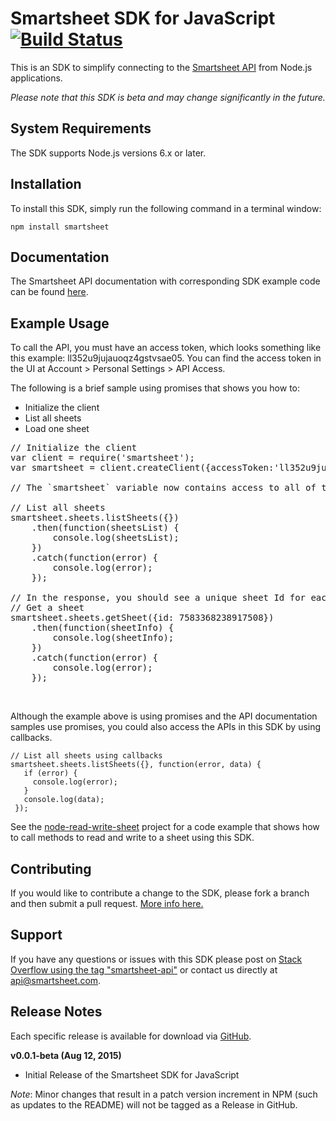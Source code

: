 # Smartsheet SDK for JavaScript [![Build Status](https://travis-ci.org/armstnp/smartsheet-javascript-sdk.svg?branch=master)](https://travis-ci.org/armstnp/smartsheet-javascript-sdk)

This is an SDK to simplify connecting to the [Smartsheet API](http://www.smartsheet.com/developers/api-documentation) from Node.js applications.

*Please note that this SDK is beta and may change significantly in the future.*

## System Requirements

The SDK supports Node.js versions 6.x or later.

## Installation

To install this SDK, simply run the following command in a terminal window: 

    npm install smartsheet

## Documentation

The Smartsheet API documentation with corresponding SDK example code can be found [here](http://www.smartsheet.com/developers/api-documentation). 

## Example Usage

To call the API, you must have an access token, which looks something like this example: ll352u9jujauoqz4gstvsae05. You can find the access token in the UI at Account > Personal Settings > API Access. 

The following is a brief sample using promises that shows you how to:

* Initialize the client
* List all sheets
* Load one sheet

<pre class="center-column">
// Initialize the client
var client = require('smartsheet');
var smartsheet = client.createClient({accessToken:'ll352u9jujauoqz4gstvsae05'});

// The `smartsheet` variable now contains access to all of the APIs.

// List all sheets
smartsheet.sheets.listSheets({})
    .then(function(sheetsList) {
        console.log(sheetsList);
    })
    .catch(function(error) {
        console.log(error);
    });

// In the response, you should see a unique sheet Id for each sheet.
// Get a sheet
smartsheet.sheets.getSheet({id: 7583368238917508})
    .then(function(sheetInfo) {
        console.log(sheetInfo);
    })
    .catch(function(error) {
        console.log(error);
    });
</pre>
<br/>

Although the example above is using promises and the API documentation samples use promises, you could also access the APIs in this SDK by using callbacks.

    // List all sheets using callbacks
    smartsheet.sheets.listSheets({}, function(error, data) {
       if (error) {
         console.log(error);
       }
       console.log(data);
     });

 See the [node-read-write-sheet](https://github.com/smartsheet-samples/node-read-write-sheet) project for a code example that shows how to call methods to read and write to a sheet using this SDK.

## Contributing

If you would like to contribute a change to the SDK, please fork a branch and then submit a pull request.
[More info here.](https://help.github.com/articles/using-pull-requests)

## Support

If you have any questions or issues with this SDK please post on [Stack Overflow using the tag "smartsheet-api"](http://stackoverflow.com/questions/tagged/smartsheet-api) or contact us directly at api@smartsheet.com.

## Release Notes

Each specific release is available for download via [GitHub](https://github.com/smartsheet-platform/smartsheet-javascript-sdk/tags).

**v0.0.1-beta (Aug 12, 2015)**
* Initial Release of the Smartsheet SDK for JavaScript

*Note*: Minor changes that result in a patch version increment in NPM (such as updates to the README) will not be tagged as a Release in GitHub.
